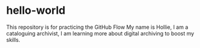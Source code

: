 # hello-world
This repository is for practicing the GitHub Flow 
My name is Hollie, I am a cataloguing archivist, I am learning more about digital archiving to boost my skills. 
